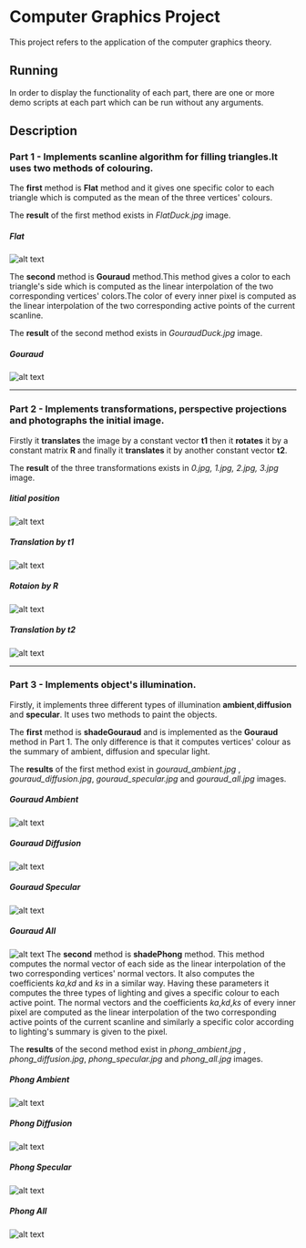 # Computer Graphics Project
This project refers to the application of the computer graphics theory.

## Running
In order to display the functionality of each part, there are one or more demo scripts at each part which can be run without any arguments. 
## Description 
### **Part 1 - Implements scanline algorithm for filling triangles.It uses two methods of colouring.**

The **first** method is **Flat** method and it gives one specific color to each triangle which is computed as the mean of the three vertices' colours.

The **result** of the first method exists in *FlatDuck.jpg* image.
##### Flat
![alt text](https://github.com/stefanosPap/Computer-Graphics/blob/master/part%201/FlatDuck.jpg)

The **second** method is **Gouraud** method.This method gives a color to each triangle's side which is computed as the linear interpolation of the two corresponding vertices' colors.The color of every inner pixel is computed as the linear interpolation of the two corresponding active points of the current scanline.
	
The **result** of the second method exists in *GouraudDuck.jpg* image.
##### Gouraud
![alt text](https://github.com/stefanosPap/Computer-Graphics/blob/master/part%201/GouraudDuck.jpg)

-------------------------------------------------------------------------------------------------------------------------

### **Part 2 - Implements transformations, perspective projections and photographs the initial image.**

Firstly it **translates** the image by a constant vector **t1** then it **rotates** it by a constant matrix **R** and finally it **translates** it by another constant vector **t2**.  

The **result** of the three transformations exists in *0.jpg, 1.jpg, 2.jpg, 3.jpg* image.
##### Iitial position
![alt text](https://github.com/stefanosPap/Computer-Graphics/blob/master/part%202/0.jpg)
##### Translation by t1
![alt text](https://github.com/stefanosPap/Computer-Graphics/blob/master/part%202/1.jpg)
##### Rotaion by R
![alt text](https://github.com/stefanosPap/Computer-Graphics/blob/master/part%202/2.jpg)
##### Translation by t2
![alt text](https://github.com/stefanosPap/Computer-Graphics/blob/master/part%202/3.jpg)

--------------------------------------------------------------------------------------------------------------------------

### **Part 3 - Implements object's illumination.**

Firstly, it implements three different types of illumination **ambient**,**diffusion** and **specular**. It uses two methods to paint the objects. 

The **first** method is **shadeGouraud** and is implemented as the **Gouraud** method in Part 1. The only difference is that it computes vertices' colour as the summary of ambient, diffusion and specular light.

The **results** of the first method exist in *gouraud_ambient.jpg* , *gouraud_diffusion.jpg*, *gouraud_specular.jpg* and *gouraud_all.jpg* images.
##### Gouraud Ambient
![alt text](https://github.com/stefanosPap/Computer-Graphics/blob/master/part%203/gouraud_ambient.jpg)
##### Gouraud Diffusion
![alt text](https://github.com/stefanosPap/Computer-Graphics/blob/master/part%203/gouraud_diffusion.jpg)
##### Gouraud Specular
![alt text](https://github.com/stefanosPap/Computer-Graphics/blob/master/part%203/gouraud_specular.jpg)
##### Gouraud All
![alt text](https://github.com/stefanosPap/Computer-Graphics/blob/master/part%203/gouraud_all.jpg)
The **second** method is **shadePhong** method. This method computes the normal vector of each side as the linear interpolation of the two corresponding vertices' normal vectors. It also computes the coefficients *ka*,*kd* and *ks* in a similar way. Having these parameters it computes the three types of lighting and gives a specific colour to each active point. The normal vectors and the coefficients *ka*,*kd*,*ks* of every inner pixel are computed as the linear interpolation of the two corresponding active points of the current scanline and similarly a specific color according to lighting's summary  is given to the pixel.


The **results** of the second method exist in *phong_ambient.jpg* , *phong_diffusion.jpg*, *phong_specular.jpg* and *phong_all.jpg* images.
##### Phong Ambient
![alt text](https://github.com/stefanosPap/Computer-Graphics/blob/master/part%203/phong_ambient.jpg)
##### Phong Diffusion
![alt text](https://github.com/stefanosPap/Computer-Graphics/blob/master/part%203/phong_diffusion.jpg)
##### Phong Specular
![alt text](https://github.com/stefanosPap/Computer-Graphics/blob/master/part%203/phong_specular.jpg)
##### Phong All
![alt text](https://github.com/stefanosPap/Computer-Graphics/blob/master/part%203/phong_all.jpg)
